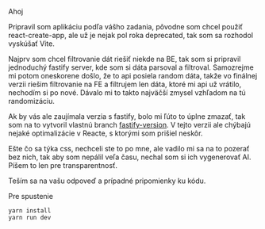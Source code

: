 Ahoj

Pripravil som aplikáciu podľa vášho zadania, pôvodne som chcel použiť react-create-app, ale už je nejak pol roka deprecated, tak som sa rozhodol vyskúšať Vite.

Najprv som chcel filtrovanie dát riešiť niekde na BE, tak som si pripravil jednoduchý fastify server, kde som si dáta parsoval a filtroval. Samozrejme mi potom oneskorene došlo, že to api posiela random dáta, takže vo finálnej verzii riešim filtrovanie na FE a filtrujem len dáta, ktoré mi api už vrátilo, nechodím si po nové. Dávalo mi to takto najväčší zmysel vzhľadom na tú randomizáciu.

Ak by vás ale zaujímala verzia s fastify, bolo mi ľúto to úplne zmazať, tak som na to vytvoril vlastnú branch [fastify-version](https://github.com/t-havelka/simple-user-list/tree/fastify-version). V tejto verzii ale chýbajú nejaké optimalizácie v Reacte, s ktorými som prišiel neskôr.

Ešte čo sa týka css, nechceli ste to po mne, ale vadilo mi sa na to pozerať bez nich, tak aby som nepálil veľa času, nechal som si ich vygenerovať AI. Píšem to len pre transparentnosť.

Teším sa na vašu odpoveď a prípadné pripomienky ku kódu.

Pre spustenie
```
yarn install
yarn run dev
```
